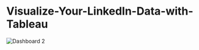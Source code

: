 # Visualize-Your-LinkedIn-Data-with-Tableau

![Dashboard 2](https://user-images.githubusercontent.com/93079874/184553418-313320fb-3657-448a-9a6c-cddb07e94a9b.png)

